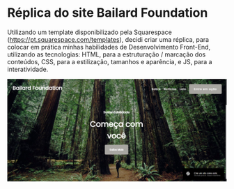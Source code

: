# Réplica do site Bailard Foundation

Utilizando um template disponibilizado pela Squarespace (https://pt.squarespace.com/templates), decidi criar uma réplica, para colocar em prática minhas habilidades de Desenvolvimento Front-End, utilizando as tecnologias: HTML, para a estruturação / marcação dos conteúdos, CSS, para a estilização, tamanhos e aparência, e JS, para a interatividade.

<img src="assets/img/imgToGithub.png">
